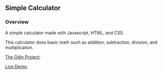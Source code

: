 ## Simple Calculator

### Overview

A simple calculator made with Javascript, HTML, and CSS.

This calculator does basic math such as addition, subtraction, division, and multiplication.

[The Odin Project](https://www.theodinproject.com/courses/foundations/lessons/calculator);

[Live Demo](https://alex-lvl.github.io/simple-calculator/);



